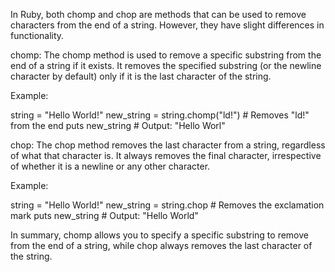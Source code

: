 In Ruby, both chomp and chop are methods that can be used to remove characters from the end of a string. However, they have slight differences in functionality.

chomp:
The chomp method is used to remove a specific substring from the end of a string if it exists. It removes the specified substring (or the newline character by default) only if it is the last character of the string.

Example:

string = "Hello World!"
new_string = string.chomp("ld!")  # Removes "ld!" from the end
puts new_string  # Output: "Hello Worl"


chop:
The chop method removes the last character from a string, regardless of what that character is. It always removes the final character, irrespective of whether it is a newline or any other character.

Example:

string = "Hello World!"
new_string = string.chop  # Removes the exclamation mark
puts new_string  # Output: "Hello World"

In summary, chomp allows you to specify a specific substring to remove from the end of a string, while chop always removes the last character of the string.
